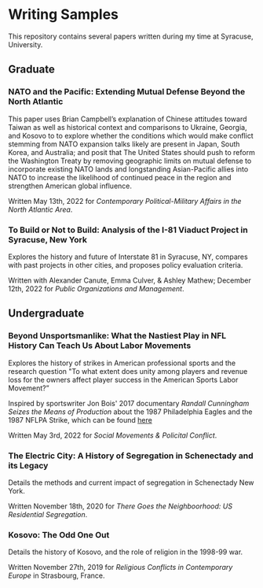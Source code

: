 # Writing Samples
This repository contains several papers written during my time at Syracuse, University.

## Graduate

### NATO and the Pacific: Extending Mutual Defense Beyond the North Atlantic

This paper uses Brian Campbell’s explanation of Chinese attitudes toward Taiwan as well as historical context and comparisons to Ukraine, Georgia, and Kosovo to to explore whether the conditions which would make conflict stemming from NATO expansion talks likely are present in Japan, South Korea, and Australia; and posit that The United States should push to reform the Washington Treaty by removing geographic limits on mutual defense to incorporate existing NATO lands and longstanding Asian-Pacific allies into NATO to increase the likelihood of continued peace in the region and strengthen American global influence.

Written May 13th, 2022 for *Contemporary Political-Military Affairs in the North Atlantic Area*.

### To Build or Not to Build: Analysis of the I-81 Viaduct Project in Syracuse, New York

Explores the history and future of Interstate 81 in Syracuse, NY, compares with past projects in other cities, and proposes policy evaluation criteria. 

Written with Alexander Canute, Emma Culver, & Ashley Mathew; December 12th, 2022 for *Public Organizations and Management*.

## Undergraduate

### Beyond Unsportsmanlike: What the Nastiest Play in NFL History Can Teach Us About Labor Movements

Explores the history of strikes in American professional sports and the research question "To what extent does unity among players and revenue loss for the owners affect player success in the American Sports Labor Movement?”

Inspired by sportswriter Jon Bois' 2017 documentary *Randall Cunningham Seizes the Means of Production* about the 1987 Philadelphia Eagles and the 1987 NFLPA Strike, which can be found [here](https://www.youtube.com/watch?v=ZymSrDfLhW8 "YouTube")

Written May 3rd, 2022 for *Social Movements & Policital Conflict*.

### The Electric City: A History of Segregation in Schenectady and its Legacy

Details the methods and current impact of segregation in Schenectady New York.

Written November 18th, 2020 for *There Goes the Neighboorhood: US Residential Segregation*.

### Kosovo: The Odd One Out

Details the history of Kosovo, and the role of religion in the 1998-99 war.

Written November 27th, 2019 for *Religious Conflicts in Contemporary Europe* in Strasbourg, France.
